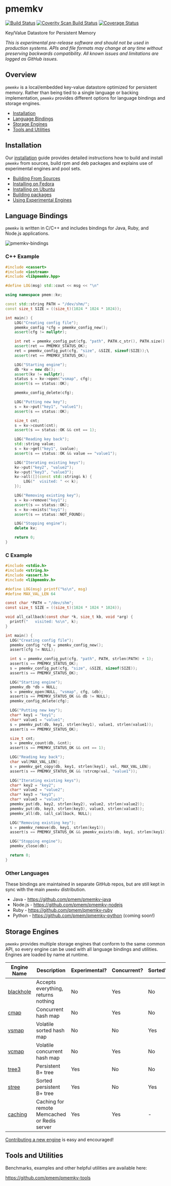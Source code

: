 # pmemkv

[![Build Status](https://travis-ci.org/pmem/pmemkv.svg?branch=master)](https://travis-ci.org/pmem/pmemkv)
[![Coverity Scan Build Status](https://scan.coverity.com/projects/18408/badge.svg)](https://scan.coverity.com/projects/pmem-pmemkv)
[![Coverage Status](https://codecov.io/github/pmem/pmemkv/coverage.svg?branch=master)](https://codecov.io/gh/pmem/pmemkv/branch/master)

Key/Value Datastore for Persistent Memory

*This is experimental pre-release software and should not be used in
production systems. APIs and file formats may change at any time without
preserving backwards compatibility. All known issues and limitations
are logged as GitHub issues.*

Overview
--------

`pmemkv` is a local/embedded key-value datastore optimized for persistent memory.
Rather than being tied to a single language or backing implementation, `pmemkv`
provides different options for language bindings and storage engines.

<ul>
<li><a href="https://github.com/pmem/pmemkv/blob/master/INSTALLING.md">Installation</a></li>
<li><a href="#bindings">Language Bindings</a></li>
<li><a href="#engines">Storage Engines</a></li>
<li><a href="#tools">Tools and Utilities</a></li>
</ul>

<a name="installation"></a>

Installation
------------

Our <a href="https://github.com/pmem/pmemkv/blob/master/INSTALLING.md">installation</a> guide
provides detailed instructions how to build and install `pmemkv` from sources,
build rpm and deb packages and explains use of experimental engines and pool sets.

<ul>
<li><a href="https://github.com/pmem/pmemkv/blob/master/INSTALLING.md#building_from_sources">Building From Sources</a></li>
<li><a href="https://github.com/pmem/pmemkv/blob/master/INSTALLING.md#fedora">Installing on Fedora</a></li>
<li><a href="https://github.com/pmem/pmemkv/blob/master/INSTALLING.md#ubuntu">Installing on Ubuntu</a></li>
<li><a href="https://github.com/pmem/pmemkv/blob/master/INSTALLING.md#build_package">Building packages</a></li>
<li><a href="https://github.com/pmem/pmemkv/blob/master/INSTALLING.md#experimental">Using Experimental Engines</a></li>
</ul>

<a name="bindings"></a>

Language Bindings
-----------------

`pmemkv` is written in C/C++ and includes bindings for Java, Ruby, and Node.js applications.

![pmemkv-bindings](https://user-images.githubusercontent.com/913363/52880816-4651ef00-3120-11e9-9ab4-7eb006b4c7f5.png)

### C++ Example

```cpp
#include <cassert>
#include <iostream>
#include <libpmemkv.hpp>

#define LOG(msg) std::cout << msg << "\n"

using namespace pmem::kv;

const std::string PATH = "/dev/shm/";
const size_t SIZE = ((size_t)(1024 * 1024 * 1024));

int main() {
    LOG("Creating config file");
    pmemkv_config *cfg = pmemkv_config_new();
    assert(cfg != nullptr);

    int ret = pmemkv_config_put(cfg, "path", PATH.c_str(), PATH.size() + 1);
    assert(ret == PMEMKV_STATUS_OK);
    ret = pmemkv_config_put(cfg, "size", &SIZE, sizeof(SIZE));\
    assert(ret == PMEMKV_STATUS_OK);

    LOG("Starting engine");
    db *kv = new db();
    assert(kv != nullptr);
    status s = kv->open("vsmap", cfg);
    assert(s == status::OK);

    pmemkv_config_delete(cfg);

    LOG("Putting new key");
    s = kv->put("key1", "value1");
    assert(s == status::OK);

    size_t cnt;
    s = kv->count(cnt);
    assert(s == status::OK && cnt == 1);

    LOG("Reading key back");
    std::string value;
    s = kv->get("key1", &value);
    assert(s == status::OK && value == "value1");

    LOG("Iterating existing keys");
    kv->put("key2", "value2");
    kv->put("key3", "value3");
    kv->all([](const std::string& k) {
        LOG("  visited: " << k);
    });

    LOG("Removing existing key");
    s = kv->remove("key1");
    assert(s == status::OK);
    s = kv->exists("key1");
    assert(s == status::NOT_FOUND);

    LOG("Stopping engine");
    delete kv;

    return 0;
}
```

### C Example

```c
#include <stdio.h>
#include <string.h>
#include <assert.h>
#include <libpmemkv.h>

#define LOG(msg) printf("%s\n", msg)
#define MAX_VAL_LEN 64

const char *PATH = "/dev/shm";
const size_t SIZE = ((size_t)(1024 * 1024 * 1024));

void all_callback(const char *k, size_t kb, void *arg) {
  printf("   visited: %s\n", k);
}

int main() {
  LOG("Creating config file");
  pmemkv_config *cfg = pmemkv_config_new();
  assert(cfg != NULL);

  int s = pmemkv_config_put(cfg, "path", PATH, strlen(PATH) + 1);
  assert(s == PMEMKV_STATUS_OK);
  s = pmemkv_config_put(cfg, "size", &SIZE, sizeof(SIZE));
  assert(s == PMEMKV_STATUS_OK);

  LOG("Starting engine");
  pmemkv_db *db = NULL;
  s = pmemkv_open(NULL, "vsmap", cfg, &db);
  assert(s == PMEMKV_STATUS_OK && db != NULL);
  pmemkv_config_delete(cfg);

  LOG("Putting new key");
  char* key1 = "key1";
  char* value1 = "value1";
  s = pmemkv_put(db, key1, strlen(key1), value1, strlen(value1));
  assert(s == PMEMKV_STATUS_OK);

  size_t cnt;
  s = pmemkv_count(db, &cnt);
  assert(s == PMEMKV_STATUS_OK && cnt == 1);

  LOG("Reading key back");
  char val[MAX_VAL_LEN];
  s = pmemkv_get_copy(db, key1, strlen(key1), val, MAX_VAL_LEN);
  assert(s == PMEMKV_STATUS_OK && !strcmp(val, "value1"));

  LOG("Iterating existing keys");
  char* key2 = "key2";
  char* value2 = "value2";
  char* key3 = "key3";
  char* value3 = "value3";
  pmemkv_put(db, key2, strlen(key2), value2, strlen(value2));
  pmemkv_put(db, key3, strlen(key3), value3, strlen(value3));
  pmemkv_all(db, &all_callback, NULL);

  LOG("Removing existing key");
  s = pmemkv_remove(db, key1, strlen(key1));
  assert(s == PMEMKV_STATUS_OK && pmemkv_exists(db, key1, strlen(key1)) == PMEMKV_STATUS_NOT_FOUND);

  LOG("Stopping engine");
  pmemkv_close(db);

  return 0;
}
```

### Other Languages

These bindings are maintained in separate GitHub repos, but are still kept
in sync with the main `pmemkv` distribution.

* Java - https://github.com/pmem/pmemkv-java
* Node.js - https://github.com/pmem/pmemkv-nodejs
* Ruby - https://github.com/pmem/pmemkv-ruby
* Python - https://github.com/pmem/pmemkv-python (coming soon!)

<a name="engines"></a>

Storage Engines
---------------

`pmemkv` provides multiple storage engines that conform to the same common API, so every engine can be used with
all language bindings and utilities. Engines are loaded by name at runtime.

| Engine Name  | Description | Experimental? | Concurrent? | Sorted? |
| ------------ | ----------- | ------------- | ----------- | ------- |
| [blackhole](https://github.com/pmem/pmemkv/blob/master/ENGINES.md#blackhole) | Accepts everything, returns nothing | No | Yes | No |
| [cmap](https://github.com/pmem/pmemkv/blob/master/ENGINES.md#cmap) | Concurrent hash map | No | Yes | No |
| [vsmap](https://github.com/pmem/pmemkv/blob/master/ENGINES.md#vsmap) | Volatile sorted hash map | No | No | Yes |
| [vcmap](https://github.com/pmem/pmemkv/blob/master/ENGINES.md#vcmap) | Volatile concurrent hash map | No | Yes | No |
| [tree3](https://github.com/pmem/pmemkv/blob/master/ENGINES.md#tree3) | Persistent B+ tree | Yes | No | No |
| [stree](https://github.com/pmem/pmemkv/blob/master/ENGINES.md#stree) | Sorted persistent B+ tree | Yes | No | Yes |
| [caching](https://github.com/pmem/pmemkv/blob/master/ENGINES.md#caching) | Caching for remote Memcached or Redis server | Yes | Yes | - |

[Contributing a new engine](https://github.com/pmem/pmemkv/blob/master/CONTRIBUTING.md#engines) is easy and encouraged!

<a name="tools"></a>

Tools and Utilities
-------------------

Benchmarks, examples and other helpful utilities are available here:

https://github.com/pmem/pmemkv-tools
